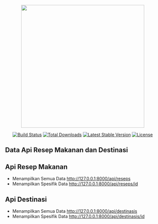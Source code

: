 <p align="center"><a href="https://laravel.com" target="_blank"><img src="https://raw.githubusercontent.com/laravel/art/master/logo-lockup/5%20SVG/2%20CMYK/1%20Full%20Color/laravel-logolockup-cmyk-red.svg" width="400"></a></p>

<p align="center">
<a href="https://travis-ci.org/laravel/framework"><img src="https://travis-ci.org/laravel/framework.svg" alt="Build Status"></a>
<a href="https://packagist.org/packages/laravel/framework"><img src="https://img.shields.io/packagist/dt/laravel/framework" alt="Total Downloads"></a>
<a href="https://packagist.org/packages/laravel/framework"><img src="https://img.shields.io/packagist/v/laravel/framework" alt="Latest Stable Version"></a>
<a href="https://packagist.org/packages/laravel/framework"><img src="https://img.shields.io/packagist/l/laravel/framework" alt="License"></a>
</p>

## Data Api Resep Makanan dan Destinasi

## Api Resep Makanan
- Menampilkan Semua Data
http://127.0.0.1:8000/api/reseps
- Menampilkan Spesifik Data
http://127.0.0.1:8000/api/reseps/id
## Api Destinasi
- Menampilkan Semua Data
http://127.0.0.1:8000/api/destinasis
- Menampilkan Spesifik Data
http://127.0.0.1:8000/api/destinasis/id
